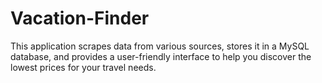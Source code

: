 # Vacation-Finder
This application scrapes data from various sources, stores it in a MySQL database, and provides a user-friendly interface to help you discover the lowest prices for your travel needs.
